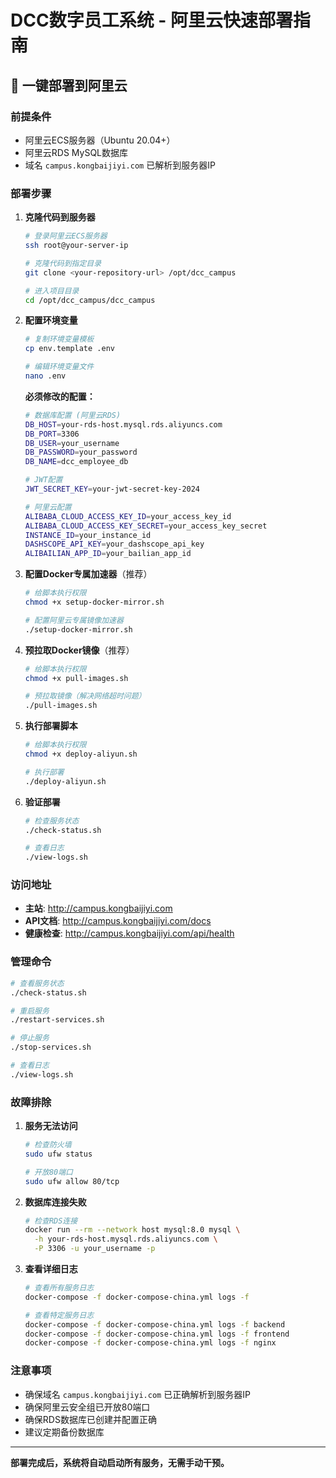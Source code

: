 # DCC数字员工系统 - 阿里云快速部署指南

## 🚀 一键部署到阿里云

### 前提条件
- 阿里云ECS服务器（Ubuntu 20.04+）
- 阿里云RDS MySQL数据库
- 域名 `campus.kongbaijiyi.com` 已解析到服务器IP

### 部署步骤

1. **克隆代码到服务器**
   ```bash
   # 登录阿里云ECS服务器
   ssh root@your-server-ip
   
   # 克隆代码到指定目录
   git clone <your-repository-url> /opt/dcc_campus
   
   # 进入项目目录
   cd /opt/dcc_campus/dcc_campus
   ```

2. **配置环境变量**
   ```bash
   # 复制环境变量模板
   cp env.template .env
   
   # 编辑环境变量文件
   nano .env
   ```
   
   **必须修改的配置：**
   ```bash
   # 数据库配置 (阿里云RDS)
   DB_HOST=your-rds-host.mysql.rds.aliyuncs.com
   DB_PORT=3306
   DB_USER=your_username
   DB_PASSWORD=your_password
   DB_NAME=dcc_employee_db
   
   # JWT配置
   JWT_SECRET_KEY=your-jwt-secret-key-2024
   
   # 阿里云配置
   ALIBABA_CLOUD_ACCESS_KEY_ID=your_access_key_id
   ALIBABA_CLOUD_ACCESS_KEY_SECRET=your_access_key_secret
   INSTANCE_ID=your_instance_id
   DASHSCOPE_API_KEY=your_dashscope_api_key
   ALIBAILIAN_APP_ID=your_bailian_app_id
   ```

3. **配置Docker专属加速器**（推荐）
   ```bash
   # 给脚本执行权限
   chmod +x setup-docker-mirror.sh
   
   # 配置阿里云专属镜像加速器
   ./setup-docker-mirror.sh
   ```

4. **预拉取Docker镜像**（推荐）
   ```bash
   # 给脚本执行权限
   chmod +x pull-images.sh
   
   # 预拉取镜像（解决网络超时问题）
   ./pull-images.sh
   ```

5. **执行部署脚本**
   ```bash
   # 给脚本执行权限
   chmod +x deploy-aliyun.sh
   
   # 执行部署
   ./deploy-aliyun.sh
   ```

6. **验证部署**
   ```bash
   # 检查服务状态
   ./check-status.sh
   
   # 查看日志
   ./view-logs.sh
   ```

### 访问地址
- **主站**: http://campus.kongbaijiyi.com
- **API文档**: http://campus.kongbaijiyi.com/docs
- **健康检查**: http://campus.kongbaijiyi.com/api/health

### 管理命令
```bash
# 查看服务状态
./check-status.sh

# 重启服务
./restart-services.sh

# 停止服务
./stop-services.sh

# 查看日志
./view-logs.sh
```

### 故障排除

1. **服务无法访问**
   ```bash
   # 检查防火墙
   sudo ufw status
   
   # 开放80端口
   sudo ufw allow 80/tcp
   ```

2. **数据库连接失败**
   ```bash
   # 检查RDS连接
   docker run --rm --network host mysql:8.0 mysql \
     -h your-rds-host.mysql.rds.aliyuncs.com \
     -P 3306 -u your_username -p
   ```

3. **查看详细日志**
   ```bash
   # 查看所有服务日志
   docker-compose -f docker-compose-china.yml logs -f
   
   # 查看特定服务日志
   docker-compose -f docker-compose-china.yml logs -f backend
   docker-compose -f docker-compose-china.yml logs -f frontend
   docker-compose -f docker-compose-china.yml logs -f nginx
   ```

### 注意事项
- 确保域名 `campus.kongbaijiyi.com` 已正确解析到服务器IP
- 确保阿里云安全组已开放80端口
- 确保RDS数据库已创建并配置正确
- 建议定期备份数据库

---
**部署完成后，系统将自动启动所有服务，无需手动干预。**
